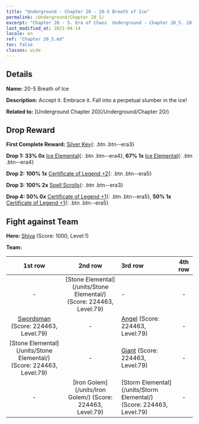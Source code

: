 ```yaml
---
title: "Underground - Chapter 20 - 20-5 Breath of Ice"
permalink: /Underground/Chapter 20_5/
excerpt: "Chapter 20 - 5. Era of Chaos  Underground - Chapter 20_5. 20-5 Breath of Ice"
last_modified_at: 2021-04-14
locale: en
ref: "Chapter 20_5.md"
toc: false
classes: wide
---
```


## Details

 **Name:** 20-5 Breath of Ice

 **Description:** Accept it. Embrace it. Fall into a perpetual slumber in the ice!

 **Related to:** [Underground Chapter 20](/Underground/Chapter 20/)

## Drop Reward

 **First Complete Reward:** [Silver Key](/Items/con_693/){: .btn .btn--era3}

 **Drop 1:** **33% 0x** [Ice Elemental](/Items/unt_264/){: .btn .btn--era4}, **67% 1x** [Ice Elemental](/Items/unt_264/){: .btn .btn--era4}

 **Drop 2:** **100% 1x** [Certificate of Legend +2](/Items/mat_81/){: .btn .btn--era5}

 **Drop 3:** **100% 2x** [Spell Scrolls](/Items/con_694/){: .btn .btn--era3}

 **Drop 4:** **50% 0x** [Certificate of Legend +1](/Items/mat_74/){: .btn .btn--era5}, **50% 1x** [Certificate of Legend +1](/Items/mat_74/){: .btn .btn--era5}


## Fight against Team
 **Hero:** [Shiva](/heroes/Shiva/) (Score: 1000, Level:1)

 **Team:**


  | 1st row | 2nd row | 3rd row | 4th row |
  |:----:|:----:|:----|:----:|
  | - | [Stone Elemental](/units/Stone Elemental/) (Score: 224463, Level:79)  | - | - |
  | [Swordsman](/units/Swordsman/) (Score: 224463, Level:79)  | - | [Angel](/units/Angel/) (Score: 224463, Level:79)  | - |
  | [Stone Elemental](/units/Stone Elemental/) (Score: 224463, Level:79)  | - | [Giant](/units/Giant/) (Score: 224463, Level:79)  | - |
  | - | [Iron Golem](/units/Iron Golem/) (Score: 224463, Level:79)  | [Storm Elemental](/units/Storm Elemental/) (Score: 224463, Level:79)  | - |


